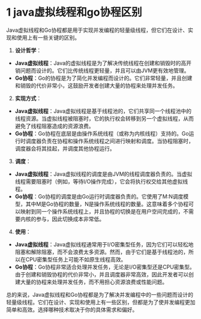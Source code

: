 # 1 java虚拟线程和go协程区别

Java虚拟线程和Go协程都是用于实现并发编程的轻量级线程，但它们在设计、实现和使用上有一些关键的区别。

1. **设计哲学**：

- **Java虚拟线程**：Java的虚拟线程是为了解决传统线程在创建和销毁时的高开销问题而设计的。它们比传统线程更轻量，并且可以由JVM更有效地管理。
- **Go协程**：Go的协程是为了简化并发编程而设计的。它们非常轻量，并且创建和销毁的代价非常小，这鼓励开发者创建大量的协程来处理并发任务。

2. **实现方式**：

- **Java虚拟线程**：Java虚拟线程是基于线程池的，它们共享同一个线程池中的线程资源。当虚拟线程被阻塞时，它的执行权会转移到另一个虚拟线程，从而避免了线程阻塞造成的资源浪费。
- **Go协程**：Go协程在底层是由操作系统线程（或称为内核线程）支持的。Go运行时调度器负责在协程和操作系统线程之间进行映射和调度。当协程阻塞时，调度器会将其挂起，并调度其他协程运行。

3. **调度**：

- **Java虚拟线程**：Java虚拟线程的调度是由JVM的线程调度器负责的。当虚拟线程需要阻塞时（例如，等待I/O操作完成），它会将执行权交给其他虚拟线程。
- **Go协程**：Go协程的调度是由Go运行时调度器负责的。它使用了M:N调度模型，其中M是Go协程的数量，N是操作系统线程的数量。这意味着多个协程可以映射到同一个操作系统线程上，并且协程的切换是在用户空间完成的，不需要内核的参与，因此切换成本非常低。

4. **使用**：

- **Java虚拟线程**：Java虚拟线程通常用于I/O密集型任务，因为它们可以轻松地阻塞和解除阻塞，而不会浪费太多资源。然而，由于它们是基于线程池的，所以在CPU密集型任务上可能不如原生线程高效。
- **Go协程**：Go协程非常适合处理并发任务，无论是I/O密集型还是CPU密集型。由于创建和销毁协程的代价非常小，并且调度器非常高效，因此开发者可以创建大量的协程来处理并发任务，而不用担心资源浪费或性能问题。

总的来说，Java虚拟线程和Go协程都是为了解决并发编程中的一些问题而设计的轻量级线程。它们在设计、实现和使用上有一些区别，但都是为了使并发编程更加简单和高效。选择哪种技术取决于你的具体需求和偏好。



















